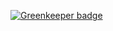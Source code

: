 

[![Greenkeeper badge](https://badges.greenkeeper.io/empaq/empaq-test.svg)](https://greenkeeper.io/)